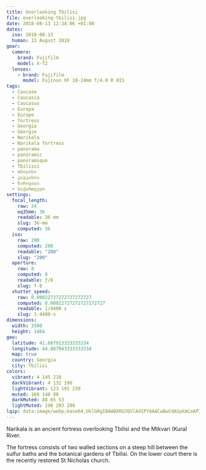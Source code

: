 ```yaml
---
title: Overlooking Tbilisi
file: overlooking-tbilisi.jpg
date: 2018-08-13 12:34:06 +01:00
dates:
  iso: 2018-08-13
  human: 13 August 2018
gear:
  camera:
    brand: Fujifilm
    model: X-T2
  lenses:
    - brand: Fujifilm
      model: Fujinon XF 10-24mm f/4.0 R OIS
tags:
  - Caucase
  - Caucasia
  - Caucasus
  - Europa
  - Europe
  - fortress
  - Georgia
  - Géorgie
  - Narikala
  - Narikala fortress
  - panorama
  - panoramic
  - panoramique
  - Tbilissi
  - თბილისი
  - კავკასია
  - ნარიყალა
  - საქართველო
settings:
  focal_length:
    raw: 24
    eq35mm: 36
    readable: 36 mm
    slug: 36-mm
    computed: 36
  iso:
    raw: 200
    computed: 200
    readable: "200"
    slug: "200"
  aperture:
    raw: 8
    computed: 8
    readable: ƒ/8
    slug: f-8
  shutter_speed:
    raw: 0.00022727272727272727
    computed: 0.00022727272727272727
    readable: 1/4400 s
    slug: 1-4400-s
dimensions:
  width: 3500
  height: 1464
geo:
  latitude: 41.687913333333334
  longitude: 44.807943333333334
  map: true
  country: Georgia
  city: Tbilisi
colors:
  vibrant: 4 145 210
  darkVibrant: 4 132 196
  lightVibrant: 123 191 230
  muted: 168 148 88
  darkMuted: 88 65 53
  lightMuted: 198 203 209
lqip: data:image/webp;base64,UklGRgIBAABXRUJQVlA4IPYAAACwBwCdASpkACoAP3Gmy2C0v6gnqrJK2/AuCU2aCzix0Dhfy6lu1nxzDiFo9l4yJJv9ZvbUkWaP9R7zYqqoKQhVpWkZU6zQAOFHtWvWd+tefsMSf6FesvIcZnUanEtzNwc9XZco3CReZL56+rHAUPJWVn9vITsy+Yg9MT23fXnj4fVrPc4jcgtIIhqi5gzSvBwPL+DmnRItIpJwGAPIXDvIT/HJZntj1ZxNHrOSxNRZ2YijZyDF1iVuJ/9DL3Mss6ElKunCJ0QcIndl/lny/QutMjXsSjAi7me79ZyKD+V5QOmpm6rJNtTaVsgqO6xf1Jsq6OYIAAA=
---
```


Narikala is an ancient fortress overlooking Tbilisi and the Mtkvari (Kura) River.

The fortress consists of two walled sections on a steep hill between the sulfur baths and the botanical gardens of Tbilisi. On the lower court there is the recently restored St Nicholas church.
